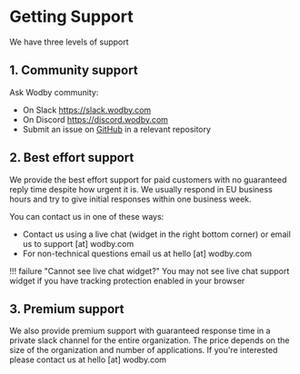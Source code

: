 # Getting Support

We have three levels of support

## 1. Community support

Ask Wodby community:

- On Slack https://slack.wodby.com
- On Discord https://discord.wodby.com
- Submit an issue on [GitHub](https://github.com/wodby) in a relevant repository

## 2. Best effort support

We provide the best effort support for paid customers with no guaranteed reply time despite how urgent it is. We usually respond in EU business hours and try to give initial responses within one business week.

You can contact us in one of these ways:

* Contact us using a live chat (widget in the right bottom corner) or email us to support [at] wodby.com
* For non-technical questions email us at hello [at] wodby.com

!!! failure "Cannot see live chat widget?"
    You may not see live chat support widget if you have tracking protection enabled in your browser

## 3. Premium support

We also provide premium support with guaranteed response time in a private slack channel for the entire organization. The price depends on the size of the organization and number of applications. If you're interested please contact us at hello [at] wodby.com
